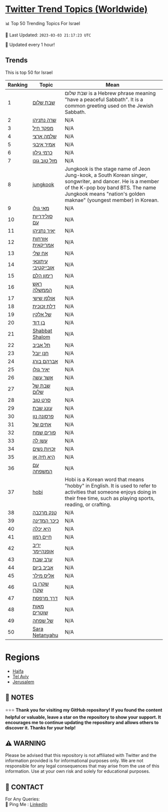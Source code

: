 [Twitter Trend Topics (Worldwide)](https://github.com/ErcinDedeoglu/Twitter-Trend-Topics)
==========


📊 Top 50 Trending Topics For Israel

📆 Last Updated: `2023-03-03 21:17:23 UTC`

🔧 Updated every 1 hour!


## Trends

This is top 50 for Israel

| Ranking | Topic | Mean |
| ------- | ------------ | ------------ |
| 1 | [שבת שלום](http://twitter.com/search?q=%d7%a9%d7%91%d7%aa+%d7%a9%d7%9c%d7%95%d7%9d) | שבת שלום is a Hebrew phrase meaning "have a peaceful Sabbath". It is a common greeting used on the Jewish Sabbath. |
| 2 | [שרה נתניהו](http://twitter.com/search?q=%d7%a9%d7%a8%d7%94+%d7%a0%d7%aa%d7%a0%d7%99%d7%94%d7%95) | N/A |
| 3 | [מפקד חיל](http://twitter.com/search?q=%d7%9e%d7%a4%d7%a7%d7%93+%d7%97%d7%99%d7%9c) | N/A |
| 4 | [שלמה ארצי](http://twitter.com/search?q=%d7%a9%d7%9c%d7%9e%d7%94+%d7%90%d7%a8%d7%a6%d7%99) | N/A |
| 5 | [אמיר איבגי](http://twitter.com/search?q=%d7%90%d7%9e%d7%99%d7%a8+%d7%90%d7%99%d7%91%d7%92%d7%99) | N/A |
| 6 | [כרמי גילון](http://twitter.com/search?q=%d7%9b%d7%a8%d7%9e%d7%99+%d7%92%d7%99%d7%9c%d7%95%d7%9f) | N/A |
| 7 | [מזל טוב גונן](http://twitter.com/search?q=%d7%9e%d7%96%d7%9c+%d7%98%d7%95%d7%91+%d7%92%d7%95%d7%a0%d7%9f) | N/A |
| 8 | [jungkook](http://twitter.com/search?q=jungkook) | Jungkook is the stage name of Jeon Jung-kook, a South Korean singer, songwriter, and dancer. He is a member of the K-pop boy band BTS. The name Jungkook means "nation's golden maknae" (youngest member) in Korean. |
| 9 | [מאי גולן](http://twitter.com/search?q=%d7%9e%d7%90%d7%99+%d7%92%d7%95%d7%9c%d7%9f) | N/A |
| 10 | [סולידריות עם](http://twitter.com/search?q=%d7%a1%d7%95%d7%9c%d7%99%d7%93%d7%a8%d7%99%d7%95%d7%aa+%d7%a2%d7%9d) | N/A |
| 11 | [יאיר נתניהו](http://twitter.com/search?q=%d7%99%d7%90%d7%99%d7%a8+%d7%a0%d7%aa%d7%a0%d7%99%d7%94%d7%95) | N/A |
| 12 | [אזרחות אמריקאית](http://twitter.com/search?q=%d7%90%d7%96%d7%a8%d7%97%d7%95%d7%aa+%d7%90%d7%9e%d7%a8%d7%99%d7%a7%d7%90%d7%99%d7%aa) | N/A |
| 13 | [אח שלי](http://twitter.com/search?q=%d7%90%d7%97+%d7%a9%d7%9c%d7%99) | N/A |
| 14 | [עיתונאי אובייקטיבי](http://twitter.com/search?q=%d7%a2%d7%99%d7%aa%d7%95%d7%a0%d7%90%d7%99+%d7%90%d7%95%d7%91%d7%99%d7%99%d7%a7%d7%98%d7%99%d7%91%d7%99) | N/A |
| 15 | [רימון הלם](http://twitter.com/search?q=%d7%a8%d7%99%d7%9e%d7%95%d7%9f+%d7%94%d7%9c%d7%9d) | N/A |
| 16 | [ראש הממשלה](http://twitter.com/search?q=%d7%a8%d7%90%d7%a9+%d7%94%d7%9e%d7%9e%d7%a9%d7%9c%d7%94) | N/A |
| 17 | [אולפן שישי](http://twitter.com/search?q=%d7%90%d7%95%d7%9c%d7%a4%d7%9f+%d7%a9%d7%99%d7%a9%d7%99) | N/A |
| 18 | [דלת זכוכית](http://twitter.com/search?q=%d7%93%d7%9c%d7%aa+%d7%96%d7%9b%d7%95%d7%9b%d7%99%d7%aa) | N/A |
| 19 | [של אלקין](http://twitter.com/search?q=%d7%a9%d7%9c+%d7%90%d7%9c%d7%a7%d7%99%d7%9f) | N/A |
| 20 | [בן דוד](http://twitter.com/search?q=%d7%91%d7%9f+%d7%93%d7%95%d7%93) | N/A |
| 21 | [Shabbat Shalom](http://twitter.com/search?q=Shabbat+Shalom) | N/A |
| 22 | [תל אביב](http://twitter.com/search?q=%d7%aa%d7%9c+%d7%90%d7%91%d7%99%d7%91) | N/A |
| 23 | [חנן יובל](http://twitter.com/search?q=%d7%97%d7%a0%d7%9f+%d7%99%d7%95%d7%91%d7%9c) | N/A |
| 24 | [אברהם בורג](http://twitter.com/search?q=%d7%90%d7%91%d7%a8%d7%94%d7%9d+%d7%91%d7%95%d7%a8%d7%92) | N/A |
| 25 | [יאיר גולן](http://twitter.com/search?q=%d7%99%d7%90%d7%99%d7%a8+%d7%92%d7%95%d7%9c%d7%9f) | N/A |
| 26 | [אשר עשה](http://twitter.com/search?q=%d7%90%d7%a9%d7%a8+%d7%a2%d7%a9%d7%94) | N/A |
| 27 | [שבת של שלום](http://twitter.com/search?q=%d7%a9%d7%91%d7%aa+%d7%a9%d7%9c+%d7%a9%d7%9c%d7%95%d7%9d) | N/A |
| 28 | [סרט טוב](http://twitter.com/search?q=%d7%a1%d7%a8%d7%98+%d7%98%d7%95%d7%91) | N/A |
| 29 | [עונג שבת](http://twitter.com/search?q=%d7%a2%d7%95%d7%a0%d7%92+%d7%a9%d7%91%d7%aa) | N/A |
| 30 | [פרסונה נון](http://twitter.com/search?q=%d7%a4%d7%a8%d7%a1%d7%95%d7%a0%d7%94+%d7%a0%d7%95%d7%9f) | N/A |
| 31 | [אחים של](http://twitter.com/search?q=%d7%90%d7%97%d7%99%d7%9d+%d7%a9%d7%9c) | N/A |
| 32 | [פורים שמח](http://twitter.com/search?q=%d7%a4%d7%95%d7%a8%d7%99%d7%9d+%d7%a9%d7%9e%d7%97) | N/A |
| 33 | [עשו לה](http://twitter.com/search?q=%d7%a2%d7%a9%d7%95+%d7%9c%d7%94) | N/A |
| 34 | [זכויות נשים](http://twitter.com/search?q=%d7%96%d7%9b%d7%95%d7%99%d7%95%d7%aa+%d7%a0%d7%a9%d7%99%d7%9d) | N/A |
| 35 | [היא חיה או](http://twitter.com/search?q=%d7%94%d7%99%d7%90+%d7%97%d7%99%d7%94+%d7%90%d7%95) | N/A |
| 36 | [עם המשפחה](http://twitter.com/search?q=%d7%a2%d7%9d+%d7%94%d7%9e%d7%a9%d7%a4%d7%97%d7%94) | N/A |
| 37 | [hobi](http://twitter.com/search?q=hobi) | Hobi is a Korean word that means "hobby" in English. It is used to refer to activities that someone enjoys doing in their free time, such as playing sports, reading, or crafting. |
| 38 | [טנק מרכבה](http://twitter.com/search?q=%d7%98%d7%a0%d7%a7+%d7%9e%d7%a8%d7%9b%d7%91%d7%94) | N/A |
| 39 | [כיכר המדינה](http://twitter.com/search?q=%d7%9b%d7%99%d7%9b%d7%a8+%d7%94%d7%9e%d7%93%d7%99%d7%a0%d7%94) | N/A |
| 40 | [היא יכלה](http://twitter.com/search?q=%d7%94%d7%99%d7%90+%d7%99%d7%9b%d7%9c%d7%94) | N/A |
| 41 | [חיים רמון](http://twitter.com/search?q=%d7%97%d7%99%d7%99%d7%9d+%d7%a8%d7%9e%d7%95%d7%9f) | N/A |
| 42 | [יריב אופנהיימר](http://twitter.com/search?q=%d7%99%d7%a8%d7%99%d7%91+%d7%90%d7%95%d7%a4%d7%a0%d7%94%d7%99%d7%99%d7%9e%d7%a8) | N/A |
| 43 | [ערב שבת](http://twitter.com/search?q=%d7%a2%d7%a8%d7%91+%d7%a9%d7%91%d7%aa) | N/A |
| 44 | [אביב ביום](http://twitter.com/search?q=%d7%90%d7%91%d7%99%d7%91+%d7%91%d7%99%d7%95%d7%9d) | N/A |
| 45 | [אליס מילר](http://twitter.com/search?q=%d7%90%d7%9c%d7%99%d7%a1+%d7%9e%d7%99%d7%9c%d7%a8) | N/A |
| 46 | [שקרן בן שקרן](http://twitter.com/search?q=%d7%a9%d7%a7%d7%a8%d7%9f+%d7%91%d7%9f+%d7%a9%d7%a7%d7%a8%d7%9f) | N/A |
| 47 | [דרך מרפסת](http://twitter.com/search?q=%d7%93%d7%a8%d7%9a+%d7%9e%d7%a8%d7%a4%d7%a1%d7%aa) | N/A |
| 48 | [מאות שוטרים](http://twitter.com/search?q=%d7%9e%d7%90%d7%95%d7%aa+%d7%a9%d7%95%d7%98%d7%a8%d7%99%d7%9d) | N/A |
| 49 | [של שפחה](http://twitter.com/search?q=%d7%a9%d7%9c+%d7%a9%d7%a4%d7%97%d7%94) | N/A |
| 50 | [Sara Netanyahu](http://twitter.com/search?q=Sara+Netanyahu) | N/A |



# Regions

* [Haifa](</Israel/Haifa.md>)
* [Tel Aviv](</Israel/Tel Aviv.md>)
* [Jerusalem](</Israel/Jerusalem.md>)



## 📝 NOTES

⭐⭐⭐ **Thank you for visiting my GitHub repository! If you found the content helpful or valuable, leave a star on the repository to show your support. It encourages me to continue updating the repository and allows others to discover it. Thanks for your help!**


## ⚠️ WARNING

Please be advised that this repository is not affiliated with Twitter and the information provided is for informational purposes only. We are not responsible for any legal consequences that may arise from the use of this information. Use at your own risk and solely for educational purposes.


## 📨 CONTACT

 For Any Queries:  
            🏓 Ping Me : [LinkedIn](https://www.linkedin.com/in/ercindedeoglu/)
